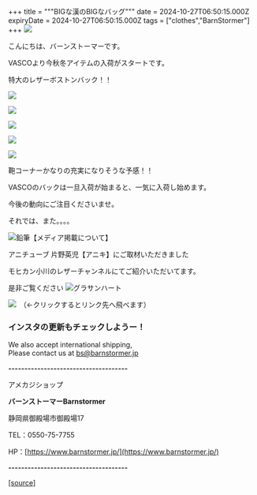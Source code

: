 +++
title = """BIGな漢のBIGなバッグ"""
date = 2024-10-27T06:50:15.000Z
expiryDate = 2024-10-27T06:50:15.000Z
tags = ["clothes","BarnStormer"]
+++
[![](https://stat.ameba.jp/user_images/20231023/16/barnstormer-go/b2/03/p/o0420015015354743273.png)](https://ameblo.jp/barnstormer-go/entry-12825670498.html)

こんにちは、バーンストーマーです。

VASCOより今秋冬アイテムの入荷がスタートです。

特大のレザーボストンバック！！

[![](https://stat.ameba.jp/user_images/20241027/14/barnstormer-go/4b/65/j/o0466070015502788573.jpg)](https://stat.ameba.jp/user_images/20241027/14/barnstormer-go/4b/65/j/o0466070015502788573.jpg)

[![](https://stat.ameba.jp/user_images/20241027/14/barnstormer-go/d8/50/j/o0466070015502788570.jpg)](https://stat.ameba.jp/user_images/20241027/14/barnstormer-go/d8/50/j/o0466070015502788570.jpg)

[![](https://stat.ameba.jp/user_images/20241027/14/barnstormer-go/13/c7/j/o0466070015502788565.jpg)](https://stat.ameba.jp/user_images/20241027/14/barnstormer-go/13/c7/j/o0466070015502788565.jpg)

[![](https://stat.ameba.jp/user_images/20241027/14/barnstormer-go/a3/91/j/o0466070015502788567.jpg)](https://stat.ameba.jp/user_images/20241027/14/barnstormer-go/a3/91/j/o0466070015502788567.jpg)

[![](https://stat.ameba.jp/user_images/20241027/14/barnstormer-go/98/a3/j/o0700046615502788561.jpg)](https://stat.ameba.jp/user_images/20241027/14/barnstormer-go/98/a3/j/o0700046615502788561.jpg)

鞄コーナーかなりの充実になりそうな予感！！

VASCOのバックは一旦入荷が始まると、一気に入荷し始めます。

今後の動向にご注目くださいませ。

それでは、また。。。。

![鉛筆](https://stat100.ameba.jp/blog/ucs/img/char/char3/519.png)【メディア掲載について】

アニチューブ 片野英児【アニキ】にご取材いただきました

モヒカン小川のレザーチャンネルにてご紹介いただいてます。

是非ご覧ください ![グラサンハート](https://stat100.ameba.jp/blog/ucs/img/char/char3/148.png)

[![](https://stat.ameba.jp/user_images/20230412/16/barnstormer-go/6a/23/p/o0108010815269242493.png)](https://www.instagram.com/barnstormer_daily/)　（←クリックするとリンク先へ飛べます）

### インスタの更新もチェックしようー！

We also accept international shipping,  
Please contact us at bs@barnstormer.jp

**\-------------------------------------**

アメカジショップ

**バーンストーマーBarnstormer**

静岡県御殿場市御殿場17

TEL：0550-75-7755

HP：[https://www.barnstormer.jp/](https://www.barnstormer.jp/)

**\-------------------------------------**

[[source]](https://ameblo.jp/barnstormer-go/entry-12872798532.html)
